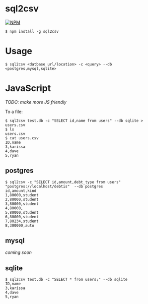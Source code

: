 # sql2csv

[![NPM](https://nodei.co/npm/sql2csv.png)](https://nodei.co/npm/sql2csv/)

```
$ npm install -g sql2csv
```

# Usage
```
$ sql2csv <datbase url/location> -c <query> --db <postgres,mysql,sqlite>
```

# JavaScript
*TODO: make more JS friendly*

To a file:
```
$ sql2csv test.db -c "SELECT id,name from users" --db sqlite > users.csv
$ ls
users.csv
$ cat users.csv
ID,name
3,karissa
4,dave
5,ryan
```


## postgres

```
$ sql2csv -c "SELECT id,amount,debt_type from users"  "postgres://localhost/debtis"  --db postgres
id,amount,kind
1,80000,student
2,80000,student
3,80000,student
4,80000,
5,80000,student
6,80000,student
7,80234,student
8,300000,auto
```

## mysql

*coming soon*

## sqlite

```
$ sql2csv test.db -c "SELECT * from users;" --db sqlite
ID,name
3,karissa
4,dave
5,ryan
```
